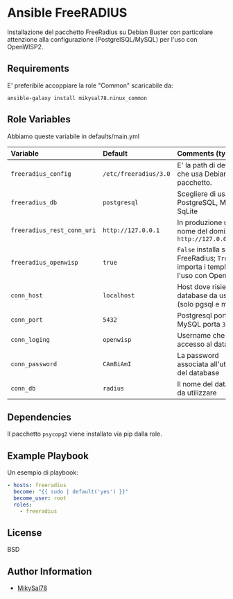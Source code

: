 Ansible FreeRADIUS
=========

Installazione del pacchetto FreeRadius su Debian Buster con particolare attenzione alla configurazione (PostgrelSQL/MySQL) per l'uso con OpenWISP2.

Requirements
------------

E' preferibile accoppiare la role "Common" scaricabile da:

``ansible-galaxy install mikysal78.ninux_common``

Role Variables
--------------

Abbiamo queste variabile in defaults/main.yml

| Variable                  | Default              | Comments (type)       |
| :---                      | :---                 | :---                  |
| `freeradius_config`       | `/etc/freeradius/3.0`| E' la path di default che usa Debian per il pacchetto.  |        
| `freeradius_db`           | `postgresql`         | Scegliere di usare PostgreSQL, MySQL o SqLite |
| `freeradius_rest_conn_uri`| `http://127.0.0.1`   | In produzione usare il nome del dominio o `http://127.0.0.1:8000` |
| `freeradius_openwisp`     | `true`               | `False` installa solo FreeRadius; `True` importa i template per l'uso con OpenWisp |
| `conn_host`               | `localhost`          | Host dove risiede il database da usare (solo pgsql e mysql) |
| `conn_port`               | `5432`               | Postgresql porta `5432`, MySQL porta `3306` |
| `conn_loging`             | `openwisp`           | Username che ha accesso al database  |
| `conn_password`           | `CAmBiAmI`           | La password associata all'utente del database |
| `conn_db`                 | `radius`             | Il nome del database da utilizzare |


Dependencies
------------

Il pacchetto `psycopg2` viene installato via pip dalla role.

Example Playbook
----------------

Un esempio di playbook:

```yml
- hosts: freeradius
  become: "{{ sudo | default('yes') }}"
  become_user: root
  roles:
    - freeradius
```

License
-------

BSD

Author Information
------------------

- [MikySal78](https://github.com/mikysal78)
